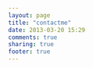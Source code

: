 ```yaml
---
layout: page
title: "contactme"
date: 2013-03-20 15:29
comments: true
sharing: true
footer: true
---
```


